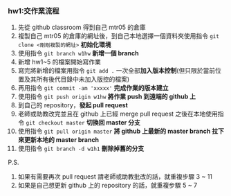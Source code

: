 ### hw1:交作業流程

1. 先從 github classroom 得到自己 mtr05 的倉庫
2. 複製自己 mtr05 的倉庫的網址後，到自己本地選擇一個資料夾使用指令 `git clone <剛剛複製的網址>` **初始化環境**
3. 使用指令 `git branch w1hw` **新增一個 branch**
4. 新增 hw1~5 的檔案開始寫作業
5. 寫完將新增的檔案用指令 `git add .` 一次全部**加入版本控制**(但只限於當前位置及其所有後代目錄中未加入版控的檔案)
6. 再用指令 `git commit -am 'xxxxx'` **完成作業的版本建立**
7. 使用指令 `git push origin w1hw` **將作業 push 到遠端的 github 上**
8. 到自己的 repository，**發起 pull request**
9. 老師或助教改完並且在 github 上已經 merge pull request 之後在本地使用指令 `git checkout master` **切換回 master 分支**
10. 使用指令 `git pull origin master` **將 github 上最新的 master branch 拉下來更新本地的 master branch**
11. 使用指令 `git branch -d w1h1` **刪除掉舊的分支**

P.S.

1. 如果有需要再次 pull request 請老師或助教批改的話，就重複步驟 3 ~ 11
2. 如果是自己想更新 github 上的 repository 的話，就重複步驟 5 ~ 7
